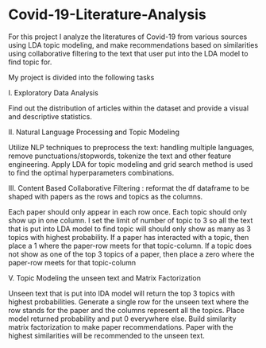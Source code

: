 # Covid-19-Literature-Analysis

For this project I analyze the literatures of Covid-19 from various sources using LDA topic modeling, and make recommendations based on similarities using collaborative filtering to the text that user put into the LDA model to find topic for.

My project is divided into the following tasks

I. Exploratory Data Analysis

Find out the distribution of articles within the dataset and provide a visual and descriptive statistics.

II. Natural Language Processing and Topic Modeling

Utilize NLP techniques to preprocess the text: handling multiple languages, remove punctuations/stopwords, tokenize the text and other feature engineering. Apply LDA for topic modeling and grid search method is used to find the optimal hyperparameters combinations. 

III. Content Based Collaborative Filtering : reformat the df dataframe to be shaped with papers as the rows and topics as the columns.

Each paper should only appear in each row once.
Each topic should only show up in one column.
I set the limit of number of topic to 3 so all the text that is put into LDA model to find topic will should only show as many as 3 topics with highest probability.
If a paper has interacted with a topic, then place a 1 where the paper-row meets for that topic-column.
If a topic does not show as one of the top 3 topics of a paper, then place a zero where the paper-row meets for that topic-column

V. Topic Modeling the unseen text and Matrix Factorization

Unseen text that is put into lDA model will return the top 3 topics with highest probabilities.
Generate a single row for the unseen text where the row stands for the paper and the columns represent all the topics. Place model returned probability and put 0 everywhere else.
Build similarity matrix factorization to make paper recommendations. Paper with the highest similarities will be recommended to the unseen text.
